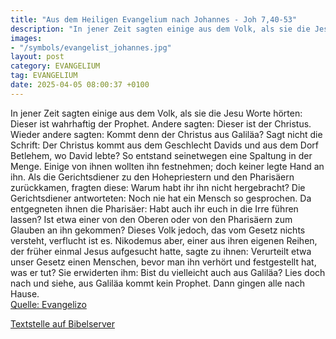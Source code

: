 ```yaml
---
title: "Aus dem Heiligen Evangelium nach Johannes - Joh 7,40-53"
description: "In jener Zeit sagten einige aus dem Volk, als sie die Jesu Worte hörten: Dieser ist wahrhaftig der Prophet. Andere sagten: Dieser ist der Christus. Wieder andere sagten: Kommt denn der Christus aus Galiläa? Sagt nicht die Schrift: Der Christus kommt aus dem Geschlecht Davids und ...."
images:
- "/symbols/evangelist_johannes.jpg"
layout: post
category: EVANGELIUM
tag: EVANGELIUM
date: 2025-04-05 08:00:37 +0100
---
```

In jener Zeit sagten einige aus dem Volk, als sie die Jesu Worte hörten: Dieser ist wahrhaftig der Prophet.
Andere sagten: Dieser ist der Christus. Wieder andere sagten: Kommt denn der Christus aus Galiläa?
Sagt nicht die Schrift: Der Christus kommt aus dem Geschlecht Davids und aus dem Dorf Betlehem, wo David lebte?
So entstand seinetwegen eine Spaltung in der Menge.<!--more-->
Einige von ihnen wollten ihn festnehmen; doch keiner legte Hand an ihn.
Als die Gerichtsdiener zu den Hohepriestern und den Pharisäern zurückkamen, fragten diese: Warum habt ihr ihn nicht hergebracht?
Die Gerichtsdiener antworteten: Noch nie hat ein Mensch so gesprochen.
Da entgegneten ihnen die Pharisäer: Habt auch ihr euch in die Irre führen lassen?
Ist etwa einer von den Oberen oder von den Pharisäern zum Glauben an ihn gekommen?
Dieses Volk jedoch, das vom Gesetz nichts versteht, verflucht ist es.
Nikodemus aber, einer aus ihren eigenen Reihen, der früher einmal Jesus aufgesucht hatte, sagte zu ihnen:
Verurteilt etwa unser Gesetz einen Menschen, bevor man ihn verhört und festgestellt hat, was er tut?
Sie erwiderten ihm: Bist du vielleicht auch aus Galiläa? Lies doch nach und siehe, aus Galiläa kommt kein Prophet.
Dann gingen alle nach Hause.<br>
[Quelle: Evangelizo](https://evangeliumtagfuertag.org/DE/gospel)

[Textstelle auf Bibelserver](https://www.bibleserver.com/EU/Johannes7,40-53)
